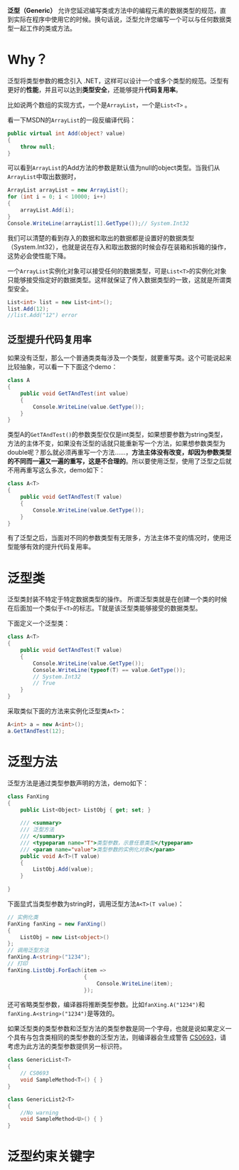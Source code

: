 **泛型（Generic）** 允许您延迟编写类或方法中的编程元素的数据类型的规范，直到实际在程序中使用它的时候。换句话说，泛型允许您编写一个可以与任何数据类型一起工作的类或方法。

# Why？

泛型将类型参数的概念引入 .NET，这样可以设计一个或多个类型的规范。泛型有更好的**性能**，并且可以达到**类型安全**，还能够提升**代码复用率**。

比如说两个数组的实现方式，一个是`ArrayList`，一个是`List<T>` 。

看一下MSDN的`ArrayList`的一段反编译代码：

```c#
public virtual int Add(object? value)
{
    throw null;
}
```

可以看到`ArrayList`的Add方法的参数是默认值为null的object类型。当我们从`ArrayList`中取出数据时，

```c#
ArrayList arrayList = new ArrayList();
for (int i = 0; i < 10000; i++)
{
    arrayList.Add(i);
}
Console.WriteLine(arrayList[1].GetType());// System.Int32
```

我们可以清楚的看到存入的数据和取出的数据都是设置好的数据类型（System.Int32），也就是说在存入和取出数据的时候会存在装箱和拆箱的操作，这势必会使性能下降。

一个`ArrayList`实例化对象可以接受任何的数据类型，可是`List<T>`的实例化对象只能够接受指定好的数据类型。这样就保证了传入数据类型的一致，这就是所谓类型安全。

```c#
List<int> list = new List<int>();
list.Add(12);
//list.Add("12") error
```

## 泛型提升代码复用率

如果没有泛型，那么一个普通类类每涉及一个类型，就要重写类。这个可能说起来比较抽象，可以看一下下面这个demo：

```c#
class A
{
    public void GetTAndTest(int value)
    {
        Console.WriteLine(value.GetType());
    }
}
```

类型A的`GetTAndTest()`的参数类型仅仅是int类型，如果想要参数为string类型，方法的主体不变，如果没有泛型的话就只能重新写一个方法，如果想参数类型为double呢？那么就必须再重写一个方法……，**方法主体没有改变，却因为参数类型的不同而一遍又一遍的重写，这是不合理的**。所以要使用泛型，使用了泛型之后就不用再重写这么多次，demo如下：

```c#
class A<T>
{
    public void GetTAndTest(T value)
    {
        Console.WriteLine(value.GetType());
    }
}
```

有了泛型之后，当面对不同的参数类型有无限多，方法主体不变的情况时，使用泛型能够有效的提升代码复用率。

# 泛型类

泛型类封装不特定于特定数据类型的操作。 所谓泛型类就是在创建一个类的时候在后面加一个类似于`<T>`的标志。T就是该泛型类能够接受的数据类型。

下面定义一个泛型类：

```c#
class A<T>
{
    public void GetTAndTest(T value)
    {
        Console.WriteLine(value.GetType());
        Console.WriteLine(typeof(T) == value.GetType());
        // System.Int32
        // True
    }
}
```

采取类似下面的方法来实例化泛型类`A<T>`：

```c#
A<int> a = new A<int>();
a.GetTAndTest(12);
```

# 泛型方法

泛型方法是通过类型参数声明的方法，demo如下：

```c#
class FanXing
{
    public List<Object> ListObj { get; set; }
 
    /// <summary>
    /// 泛型方法
    /// </summary>
    /// <typeparam name="T">类型参数，示意任意类型</typeparam>
    /// <param name="value">类型参数的实例化对象</param>
    public void A<T>(T value)
    {
        ListObj.Add(value);
    }
 
}
```

下面显式当类型参数为string时，调用泛型方法`A<T>(T value)`：

```c#
// 实例化类
FanXing fanXing = new FanXing()
{
    ListObj = new List<object>()
};
// 调用泛型方法
fanXing.A<string>("1234");
// 打印
fanXing.ListObj.ForEach(item =>
                        {
                            Console.WriteLine(item);
                        });
```

还可省略类型参数，编译器将推断类型参数。比如`fanXing.A("1234")`和`fanXing.A<string>("1234")`是等效的。

如果泛型类的类型参数和泛型方法的类型参数是同一个字母，也就是说如果定义一个具有与包含类相同的类型参数的泛型方法，则编译器会生成警告 [CS0693](https://docs.microsoft.com/zh-cn/dotnet/csharp/misc/cs0693)，请考虑为此方法的类型参数提供另一标识符。

```c#
class GenericList<T>
{
    // CS0693
    void SampleMethod<T>() { }
}

class GenericList2<T>
{
    //No warning
    void SampleMethod<U>() { }
}
```

# 泛型约束关键字

